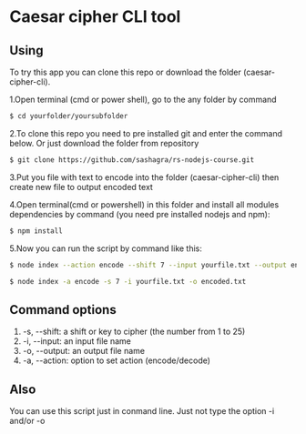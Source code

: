 # Caesar cipher CLI tool


## Using

To try this app you can clone this repo or download the folder (caesar-cipher-cli).

1.Open terminal (cmd or power shell), go to the any folder by command

```bash
$ cd yourfolder/yoursubfolder
```
2.To clone this repo you need to pre installed git and enter the command below.
Or just download the folder from repository

```bash
$ git clone https://github.com/sashagra/rs-nodejs-course.git
```
3.Put you file with text to encode into the folder (caesar-cipher-cli) then create new file to output encoded text

4.Open terminal(cmd or powershell) in this folder and install all modules dependencies by command (you need pre installed nodejs and npm):

```bash
$ npm install
```
5.Now you can run the script by command like this:

```bash
$ node index --action encode --shift 7 --input yourfile.txt --output encoded.txt

$ node index -a encode -s 7 -i yourfile.txt -o encoded.txt
```

## Command options

1. -s, --shift: a shift or key to cipher (the number from 1 to 25)
2. -i, --input: an input file name
3. -o, --output: an output file name
4. -a, --action: option to set action (encode/decode)

## Also

You can use this script just in conmand line. Just not type the option -i and/or -o
